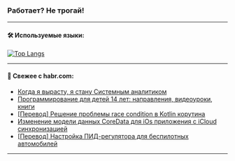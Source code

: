 ### Работает? Не трогай!

---
<!--
#### 🛠️ Technical stack:

![Java](https://img.shields.io/badge/Java-informational?logo=Oracle&style=flat&logoColor=white&color=FF4500)
![Kotlin](https://img.shields.io/badge/Kotlin-informational?logo=Kotlin&style=flat&logoColor=white&color=774D97)
![TS](https://img.shields.io/badge/TypeScript-informational?logo=typeScript&style=flat&logoColor=black&color=017acc)
![Python](https://img.shields.io/badge/Python-informational?logo=Python&style=flat&logoColor=black&color=ffdd54) <br>
![Spring](https://img.shields.io/badge/Spring-informational?logo=Spring&style=flat&logoColor=white&color=6DB33F) 
![SpringBoot](https://img.shields.io/badge/SpringBoot-informational?logo=SpringBoot&style=flat&logoColor=white&color=6DB33F)
![Nest](https://img.shields.io/badge/NestJS-informational?logo=NestJS&style=flat&logoColor=white&color=E0234E) 
![NodeJS](https://img.shields.io/badge/NodeJS-informational?logo=node.js&style=flat&logoColor=white&color=70A760)<br>
![PostgreSQL](https://img.shields.io/badge/PostgreSQL-informational?logo=PostgreSQL&style=flat&logoColor=white&color=DAA520)
![MongoDB](https://img.shields.io/badge/MongoDB-informational?logo=MongoDB&style=flat&logoColor=white&color=870000)
![Apache](https://img.shields.io/badge/Apache-informational?logo=apache&style=flat&logoColor=white&color=f74e28)

___ 
-->

#### 🛠️ Используемые языки:

[![Top Langs](https://github-readme-stats-82jvfl3w3-advtsettinggmailcoms-projects.vercel.app/api/top-langs/?username=zloylis&langs_count=10&hide_title=true&title_color=e6edf3&size_weight=0.5&count_weight=0.5&layout=compact&hide_progress=true&hide_border=true&theme=dracula)](https://github.com/zloylis)

<!---


####  :octocat:&nbsp;&nbsp; Статистика:

![GitHub stats](https://github-readme-stats-u2qms2cxw-advtsettinggmailcoms-projects.vercel.app/api?username=zloylis&show_icons=true&hide_border=true&theme=dracula&title_color=e6edf3&include_all_commits=true&count_private=true&hide_rank=false&hide_title=true&rank_icon=github)
-->
---

#### 💬 Свежее с habr.com:

<!-- BLOG-POST-LIST:START -->
- [Когда я вырасту, я стану Системным аналитиком](https://habr.com/ru/articles/853276/?utm_source=habrahabr&utm_medium=rss&utm_campaign=853276)
- [Программирование для детей 14 лет: направления, видеоуроки, книги](https://habr.com/ru/companies/pixel_study/articles/853284/?utm_source=habrahabr&utm_medium=rss&utm_campaign=853284)
- [[Перевод] Решение проблемы race condition в Kotlin корутина](https://habr.com/ru/articles/853266/?utm_source=habrahabr&utm_medium=rss&utm_campaign=853266)
- [Изменение модели данных CoreData для iOs приложения с iCloud синхронизацией](https://habr.com/ru/articles/853260/?utm_source=habrahabr&utm_medium=rss&utm_campaign=853260)
- [[Перевод] Настройка ПИД-регулятора для беспилотных автомобилей](https://habr.com/ru/articles/853242/?utm_source=habrahabr&utm_medium=rss&utm_campaign=853242)
<!-- BLOG-POST-LIST:END -->

---
